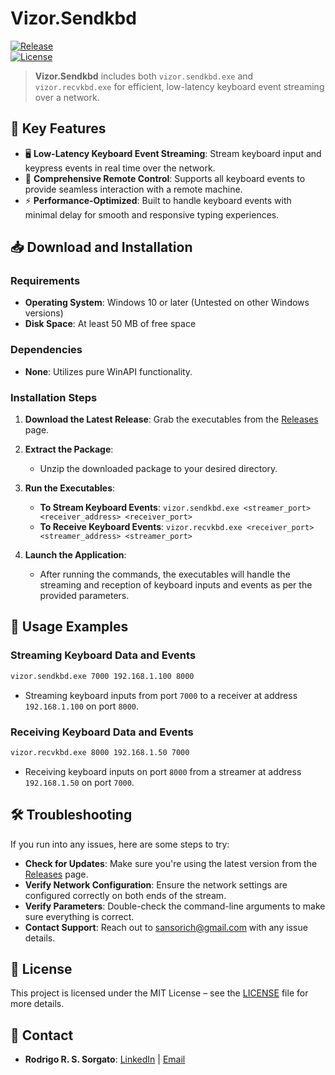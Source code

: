 # Vizor.Sendkbd

[![Release](https://img.shields.io/github/v/release/VizorAX/sendkbd)](https://github.com/VizorAX/sendkbd/releases)  
[![License](https://img.shields.io/github/license/VizorAX/sendkbd)](LICENSE)

> **Vizor.Sendkbd** includes both `vizor.sendkbd.exe` and `vizor.recvkbd.exe` for efficient, low-latency keyboard event streaming over a network.

🌟 **Key Features**
-------------------

*   🖥️ **Low-Latency Keyboard Event Streaming**: Stream keyboard input and keypress events in real time over the network.
*   🎯 **Comprehensive Remote Control**: Supports all keyboard events to provide seamless interaction with a remote machine.
*   ⚡ **Performance-Optimized**: Built to handle keyboard events with minimal delay for smooth and responsive typing experiences.

📥 **Download and Installation**
-------------------------------

### **Requirements**

*   **Operating System**: Windows 10 or later (Untested on other Windows versions)
*   **Disk Space**: At least 50 MB of free space

### **Dependencies**

*   **None**: Utilizes pure WinAPI functionality.

### **Installation Steps**

1.  **Download the Latest Release**: Grab the executables from the [Releases](https://github.com/VizorAX/sendkbd/releases) page.
    
2.  **Extract the Package**:
    *   Unzip the downloaded package to your desired directory.
    
3.  **Run the Executables**:
    *   **To Stream Keyboard Events**: `vizor.sendkbd.exe <streamer_port> <receiver_address> <receiver_port>`
    *   **To Receive Keyboard Events**: `vizor.recvkbd.exe <receiver_port> <streamer_address> <streamer_port>`

4.  **Launch the Application**:
    *   After running the commands, the executables will handle the streaming and reception of keyboard inputs and events as per the provided parameters.

📖 **Usage Examples**
---------------------
### Streaming Keyboard Data and Events
```bash
vizor.sendkbd.exe 7000 192.168.1.100 8000
```
- Streaming keyboard inputs from port `7000` to a receiver at address `192.168.1.100` on port `8000`.

### Receiving Keyboard Data and Events
```bash
vizor.recvkbd.exe 8000 192.168.1.50 7000
```
- Receiving keyboard inputs on port `8000` from a streamer at address `192.168.1.50` on port `7000`.

🛠️ **Troubleshooting**
-----------------------
If you run into any issues, here are some steps to try:

*   **Check for Updates**: Make sure you're using the latest version from the [Releases](https://github.com/VizorAX/sendkbd/releases) page.
*   **Verify Network Configuration**: Ensure the network settings are configured correctly on both ends of the stream.
*   **Verify Parameters**: Double-check the command-line arguments to make sure everything is correct.
*   **Contact Support**: Reach out to [sansorich@gmail.com](mailto:sansorich@gmail.com) with any issue details.

📄 **License**
--------------
This project is licensed under the MIT License – see the [LICENSE](LICENSE) file for more details.

📧 **Contact**
--------------
- **Rodrigo R. S. Sorgato**: [LinkedIn](https://www.linkedin.com/in/rrssorgato) | [Email](mailto:sansorich@gmail.com)
